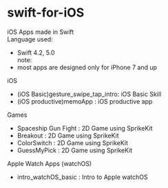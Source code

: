 # swift-for-iOS
iOS Apps made in Swift <br>
Language used:  
  - Swift 4.2, 5.0 <br>
note: 
  - most apps are designed only for iPhone 7 and up

iOS
  - (iOS Basic)gesture_swipe_tap_intro: iOS Basic Skill <br>
  - (iOS productive)memoApp           : iOS productive app <br>
  
Games
  - Spaceship Gun Fight               : 2D Game using SprikeKit <br>
  - Breakout                          : 2D Game using SprikeKit <br>
  - ColorSwitch	                      : 2D Game using SprikeKit <br>
  - GuessMyPick	                      : 2D Game using SprikeKit <br>
  
Apple Watch Apps (watchOS)
  - intro_watchOS_basic	              : Intro to Apple watchOS <br>
